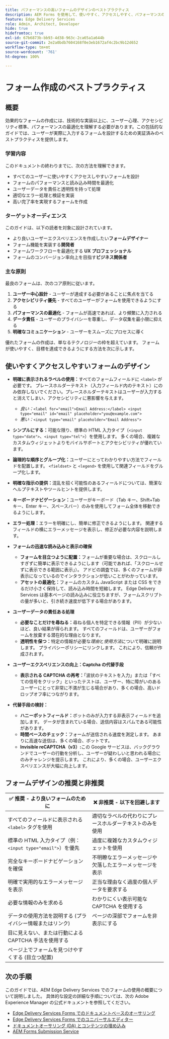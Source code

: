 ```yaml
---
title: パフォーマンスの高いフォームのデザインのベストプラクティス
description: AEM Forms を使用して、使いやすく、アクセスしやすく、パフォーマンスの高いフォームを作成するための基本的なベストプラクティスについて説明します。 データ品質、ユーザーエクスペリエンス、送信成功率を向上させます。
feature: Edge Delivery Services
role: Admin, Architect, Developer
hide: true
hidefromtoc: true
exl-id: 67b6873b-bb93-4d38-963c-2ca65a1a644b
source-git-commit: 2e2a0bdb7604168f0e3eb1672af4c2bc9b12d652
workflow-type: tm+mt
source-wordcount: '761'
ht-degree: 100%

---
```


# フォーム作成のベストプラクティス

## 概要

効果的なフォームの作成には、技術的な実装以上に、ユーザー心理、アクセシビリティ標準、パフォーマンスの最適化を理解する必要があります。この包括的なガイドでは、ユーザーが実際に入力するフォームを設計するための実証済みのベストプラクティスを提供します。

### 学習内容

このドキュメントの終わりまでに、次の方法を理解できます。

- すべてのユーザーに使いやすくアクセスしやすいフォームを設計
- フォームのパフォーマンスと読み込み時間を最適化
- ユーザーデータを責任と透明性を持って処理
- 適切なエラー処理と検証を実装
- 高い完了率を実現するフォームを作成

### ターゲットオーディエンス

このガイドは、以下の読者を対象に設計されています。

- より良いユーザーエクスペリエンスを作成したい&#x200B;**フォームデザイナー**
- フォーム機能を実装する&#x200B;**開発者**
- フォームワークフローを最適化する **UX プロフェッショナル**
- フォームのコンバージョン率向上を目指す&#x200B;**ビジネス関係者**

### 主な原則

最良のフォームは、次のコア原則に従います。

1. **ユーザー中心設計** - ユーザーが達成する必要があることに焦点を当てる
2. **アクセシビリティ優先** - すべてのユーザーがフォームを使用できるようにする
3. **パフォーマンスの最適化** - フォームが高速であれば、より頻繁に入力される
4. **データ責任** - ユーザーのプライバシーを尊重し、データ収集を最小限に抑える
5. **明確なコミュニケーション** - ユーザーをスムーズにプロセスに導く

優れたフォームの作成は、単なるテクノロジーの枠を超えています。 フォームが使いやすく、目標を達成できるようにする方法を次に示します。

## 使いやすくアクセスしやすいフォームのデザイン

- **明確に表示されるラベルの使用：**&#x200B;すべてのフォームフィールドに `<label>` が必要です。 プレースホルダーテキスト（入力フィールド内のテキスト）にのみ依存しないでください。プレースホルダーテキストはユーザーが入力すると消えてしまい、アクセシビリティに悪影響を与えます。
   - *良い：*`<label for="email">Email Address:</label> <input type="email" id="email" placeholder="you@example.com">`
   - *悪い：*`<input type="email" placeholder="Email Address">`
- **シンプルにする：**&#x200B;可能な限り、標準の HTML 入力タイプ（`<input type="date">`、`<input type="tel">`）を使用します。 多くの場合、複雑なカスタムウィジェットよりモバイルサポートとアクセシビリティが優れています。
- **論理的な順序とグループ化：**&#x200B;ユーザーにとってわかりやすい方法でフィールドを配置します。 `<fieldset>` と `<legend>` を使用して関連フィールドをグループ化します。
- **明確な指示の提供：**&#x200B;混乱を招く可能性のあるフィールドについては、簡潔なヘルプテキストやツールヒントを提供します。
- **キーボードナビゲーション：**&#x200B;ユーザーがキーボード（Tab キー、Shift+Tab キー、Enter キー、スペースバー）のみを使用してフォーム全体を移動できるようにします。
- **エラー処理：**&#x200B;エラーを明確にし、簡単に修正できるようにします。 関連するフィールドの横にエラーメッセージを表示し、修正が必要な内容を説明します。

- **フォームの迅速な読み込みと表示の確保**

   - **フォームを目立つように配置：**&#x200B;フォームが重要な場合は、スクロールしすぎずに簡単に表示できるようにします（可能であれば、「スクロールせずに表示できる範囲に表示」）。 アドビの調査では、多くのフォームが非表示になっているのでインタラクションが低いことがわかっています。
   - **アセットの最適化：**&#x200B;フォームのカスタム JavaScript または CSS をできるだけ小さく保持して、読み込み時間を短縮します。 Edge Delivery Services は基本ページの読み込みに役立ちますが、フォームスクリプトの量が多いと、引き続き速度が低下する場合があります。

- **ユーザーデータの責任ある処理**
   - **必要なことだけを尋ねる：**&#x200B;尋ねる個人を特定できる情報（PII）が少ないほど、良い結果が得られます。 すべてのフィールドは、ユーザーがフォームを放棄する潜在的な理由となります。
   - **透明性を保つ：**&#x200B;特定の情報が必要な&#x200B;*理由*&#x200B;と&#x200B;*使用方法*&#x200B;について明確に説明します。 プライバシーポリシーにリンクします。 これにより、信頼が作成されます。

- **ユーザーエクスペリエンスの向上：Captcha の代替手段**

   - **表示される CAPTCHA の再考：**「波状のテキストを入力」または「すべての信号をクリック」といったテストは、ユーザー、特に障がいのあるユーザーにとって非常に不満が生じる場合があり、多くの場合、高いドロップオフ率につながります。

- **代替手段の検討：**
   - **ハニーポットフィールド：**&#x200B;ボットのみが入力する非表示フィールドを追加します。 データが含まれている場合、送信内容はスパムである可能性があります。
   - **時間ベースのチェック：**&#x200B;フォームが送信される速度を測定します。 あまりに高速な送信は、多くの場合、ボットです。
   - **Invisible reCAPTCHA（v3）:**&#x200B;この Google サービスは、バックグラウンドでユーザーの行動を分析し、ユーザーが疑わしいと思われる場合にのみチャレンジを提示します。 これにより、多くの場合、ユーザーエクスペリエンスが大幅に向上します。

## フォームデザインの推奨と非推奨

| ✅ 推奨 - より良いフォームのために | ❌ 非推奨 - 以下を回避します |
|----------------------------------------------------------------------|------------------------------------------------------------------|
| すべてのフィールドに表示される `<label>` タグを使用 | 適切なラベルの代わりにプレースホルダーテキストのみを使用 |
| 標準の HTML 入力タイプ（例：`<input type="email">`）を優先 | 過度に複雑なカスタムウィジェットを使用 |
| 完全なキーボードナビゲーションを確保 | 不明瞭なエラーメッセージや欠落したエラーメッセージを表示 |
| 明確で実用的なエラーメッセージを表示 | 正当な理由なく過度の個人データを要求する |
| 必要な情報のみを求める | わかりにくい表示可能な CAPTCHA を使用する |
| データの使用方法を説明する (プライバシー情報またはリンク) | ページの深部でフォームを非表示にする |
| 目に見えない、または行動による CAPTCHA 手法を使用する |                                                                  |
| ページ上でフォームを見つけやすくする (目立つ配置) |                                                                  |


## 次の手順

このガイドでは、AEM Edge Delivery Services でのフォームの使用の概要について説明しました。 具体的な設定の詳細な手順については、次の Adobe Experience Manager の公式ドキュメントを参照してください。

- [Edge Delivery Services Forms でのドキュメントベースのオーサリング](/help/edge/docs/forms/tutorial.md)
- [Edge Delivery Services Forms でのユニバーサルエディター](/help/edge/docs/forms/universal-editor/overview-universal-editor-for-edge-delivery-services-for-forms.md)
- [ ドキュメントオーサリング (DA) とコンテンツの埋め込み ](https://www.aem.live/developer/da-tutorial)
- [AEM Forms Submission Service](/help/edge/docs/forms/configure-submission-action-for-eds-forms.md)
